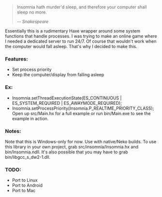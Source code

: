 > Insomnia hath murder'd sleep, and therefore your computer shall sleep no more.
>
> -- <cite>Snakespeare</cite>

Essentially this is a rudimentary Haxe wrapper around some system functions that handle processes. I was trying to make an online game where I needed a dedicated server to run 24/7. Of course that wouldn't work when the computer would fall asleep. That's why I decided to make this.

### Features:
* Set process priority
* Keep the computer/display from falling asleep

### Ex:
* Insomnia.setThreadExecutionState(ES_CONTINUOUS | ES_SYSTEM_REQUIRED | ES_AWAYMODE_REQUIRED);
* Insomnia.setProcessPriority(Insomnia.P_REALTIME_PRIORITY_CLASS);
Open up src/Main.hx for a full example or run bin/Main.exe to see the example in action.

### Notes:
Note that this is Windows-only for now. Use with native/Neko builds.
To use this library in your own project, grab src/insomnia/Insomnia.hx and bin/Insomnia.ndll. It's also possible that you may have to grab bin/libgcc_s_dw2-1.dll.

### TODO:
* Port to Linux
* Port to Android
* Port to Mac
